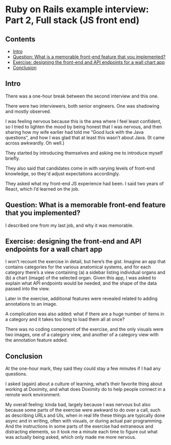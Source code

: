 <!-- omit in toc -->
# Ruby on Rails example interview: Part 2, Full stack (JS front end)

<!-- omit in toc -->
## Contents

- [Intro](#intro)
- [Question: What is a memorable front-end feature that you implemented?](#question-what-is-a-memorable-front-end-feature-that-you-implemented)
- [Exercise: designing the front-end and API endpoints for a wall chart app](#exercise-designing-the-front-end-and-api-endpoints-for-a-wall-chart-app)
- [Conclusion](#conclusion)

## Intro

There was a one-hour break between the second interview and this one.

There were two interviewers, both senior engineers. One was shadowing and mostly observed.

I was feeling nervous because this is the area where I feel least confident, so I tried to lighten the mood by being honest that I was nervous, and then sharing how my wife earlier had told me “Good luck with the Java questions”, and how I was glad that at least this wasn’t about Java. (It came across awkwardly. Oh well.)

They started by introducing themselves and asking me to introduce myself briefly.

They also said that candidates come in with varying levels of front-end knowledge, so they'd adjust expectations accordingly.

They asked what my front-end JS experience had been. I said two years of React, which I’d learned on the job.

## Question: What is a memorable front-end feature that you implemented?

I described one from my last job, and why it was memorable.

## Exercise: designing the front-end and API endpoints for a wall chart app

I won’t recount the exercise in detail, but here’s the gist. Imagine an app that contains categories for the various anatomical systems, and for each category there’s a view containing (a) a sidebar listing individual organs and (b) a chart (image) of the selected organ. Given this app, I was asked to explain what API endpoints would be needed, and the shape of the data passed into the view.

Later in the exercise, additional features were revealed related to adding annotations to an image.

A complication was also added: what if there are a huge number of items in a category and it takes too long to load them all at once?

There was no coding component of the exercise, and the only visuals were two images, one of a category view, and another of a category view with the annotation feature added.

## Conclusion

At the one-hour mark, they said they could stay a few minutes if I had any questions.

I asked (again) about a culture of learning, what’s their favorite thing about working at Doximity, and what does Doximity do to help people connect in a remote work environment.

My overall feeling: kinda bad, largely because I was nervous but also because some parts of the exercise were awkward to do over a call, such as describing URLs and UIs, when in real life these things are typically done async and in writing, often with visuals, or during actual pair programming. And the instructions in some parts of the exercise had extraneous and distracting elements, so it took me a minute each time to figure out what was actually being asked, which only made me more nervous.
